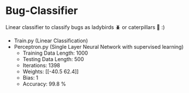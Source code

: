 # Bug-Classifier
Linear classifier to classify bugs as ladybirds :beetle: or caterpillars :bug: :)
- Train.py (Linear Classification)
- Perceptron.py (Single Layer Neural Network with supervised learning)
  - Training Data Length: 1000
  - Testing Data Length: 500
  - Iterations: 1398
  - Weights: [[-40.5  62.4]]
  - Bias: 1
  - Accuracy: 99.8 %
